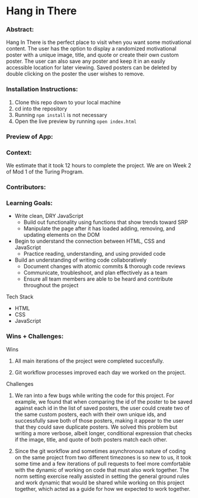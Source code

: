 # Hang in There  

### Abstract:
[//]: <> (Briefly describe what you built and its features. What problem is the app solving? How does this application solve that problem?)

Hang In There is the perfect place to visit when you want some motivational content. 
The user has the option to display a randomized motivational poster with a unique image, title, and quote or create their own custom poster. The user can also save any poster and keep it in an easily accessible location for later viewing. Saved posters can be deleted by double clicking on the poster the user wishes to remove.

### Installation Instructions:
[//]: <> (What steps does a person have to take to get your app cloned down and running?)

1. Clone this repo down to your local machine
2. cd into the repository
3. Running `npm install` is not necessary
4. Open the live preview by running `open index.html`

### Preview of App:
[//]: <> (Provide ONE gif or screenshot of your application - choose the "coolest" piece of functionality to show off.)

### Context:
[//]: <> (Give some context for the project here. How long did you have to work on it? How far into the Turing program are you?)

We estimate that it took 12 hours to complete the project. We are on Week 2 of Mod 1 of the Turing Program.

### Contributors:
[//]: <> (Who worked on this application? Link to their GitHubs.)

### Learning Goals:
[//]: <> (What were the learning goals of this project? What tech did you work with?)

- Write clean, DRY JavaScript
	- Build out functionality using functions that show trends toward SRP
	- Manipulate the page after it has loaded adding, removing, and updating elements on the DOM
- Begin to understand the connection between HTML, CSS and JavaScript
	- Practice reading, understanding, and using provided code
- Build an understanding of writing code collaboratively
	- Document changes with atomic commits & thorough code reviews
	- Communicate, troubleshoot, and plan effectively as a team
	- Ensure all team members are able to be heard and contribute throughout the project

Tech Stack

- HTML
- CSS
- JavaScript

### Wins + Challenges:
[//]: <> (What are 2-3 wins you have from this project? What were some challenges you faced - and how did you get over them?)

Wins

1. All main iterations of the project were completed succesfully.

2. Git workflow processes improved each day we worked on the project.

Challenges

1.	We ran into a few bugs while writing the code for this project. For example, we found that when comparing the id of the poster to be saved against each id in the list of saved posters, the user could create two of the same custom posters, each with their own unique ids, and successfully save both of those posters, making it appear to the user that they could save duplicate posters.
We solved this problem but writing a more verbose, albeit longer, conditional expression that checks if the image, title, and quote of both posters match each other. 

2. Since the git workflow and sometimes asynchronous nature of coding on the same project from two different timezones is so new to us, it took some time and a few iterations of pull requests to feel more comfortable with the dynamic of working on code that must also work together.
The norm setting exercise really assisted in setting the general ground rules and work dynamic that would be shared while working on this project together, which acted as a guide for how we expected to work together.
